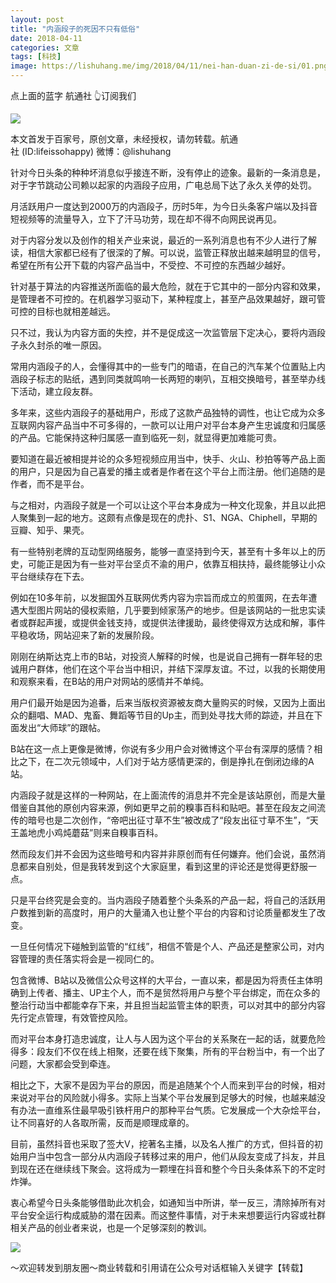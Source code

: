 ```yaml
---
layout: post
title: "内涵段子的死因不只有低俗"
date: 2018-04-11
categories: 文章
tags: [科技]
image: https://lishuhang.me/img/2018/04/11/nei-han-duan-zi-de-si/01.png
---
```


点上面的蓝字 航通社 👆订阅我们

![](https://mmbiz.qpic.cn/mmbiz_jpg/AdRKyBVLoHJCVqUl1OrtETgZxjtR1krl8NugKMdX0u668L9rZLMtG0VXAXKv9vBcvXlDWgQIh5HXuaxeK7F1MA/640?wx_fmt=jpeg)

本文首发于百家号，原创文章，未经授权，请勿转载。航通社 (ID:lifeissohappy) 微博：@lishuhang

针对今日头条的种种坏消息似乎接连不断，没有停止的迹象。最新的一条消息是，对于字节跳动公司赖以起家的内涵段子应用，广电总局下达了永久关停的处罚。

月活跃用户一度达到2000万的内涵段子，历时5年，为今日头条客户端以及抖音短视频等的流量导入，立下了汗马功劳，现在却不得不向网民说再见。

对于内容分发以及创作的相关产业来说，最近的一系列消息也有不少人进行了解读，相信大家都已经有了很深的了解。可以说，监管正释放出越来越明显的信号，希望在所有公开下载的内容产品当中，不受控、不可控的东西越少越好。

针对基于算法的内容推送所面临的最大危险，就在于它其中的一部分内容和效果，是管理者不可控的。在机器学习驱动下，某种程度上，甚至产品效果越好，跟可管可控的目标也就相差越远。

只不过，我认为内容方面的失控，并不是促成这一次监管层下定决心，要将内涵段子永久封杀的唯一原因。

常用内涵段子的人，会懂得其中的一些专门的暗语，在自己的汽车某个位置贴上内涵段子标志的贴纸，遇到同类就鸣响一长两短的喇叭，互相交换暗号，甚至举办线下活动，建立段友群。

多年来，这些内涵段子的基础用户，形成了这款产品独特的调性，也让它成为众多互联网内容产品当中不可多得的，一款可以让用户对平台本身产生忠诚度和归属感的产品。它能保持这种归属感一直到临死一刻，就显得更加难能可贵。

要知道在最近被相提并论的众多短视频应用当中，快手、火山、秒拍等等产品上面的用户，只是因为自己喜爱的播主或者是作者在这个平台上而注册。他们追随的是作者，而不是平台。

与之相对，内涵段子就是一个可以让这个平台本身成为一种文化现象，并且以此把人聚集到一起的地方。这颇有点像是现在的虎扑、S1、NGA、Chiphell，早期的豆瓣、知乎、果壳。

有一些特别老牌的互动型网络服务，能够一直坚持到今天，甚至有十多年以上的历史，可能正是因为有一些对平台坚贞不渝的用户，依靠互相扶持，最终能够让小众平台继续存在下去。

例如在10多年前，以发掘国外互联网优秀内容为宗旨而成立的煎蛋网，在去年遭遇大型图片网站的侵权索赔，几乎要到倾家荡产的地步。但是该网站的一批忠实读者或群起声援，或提供金钱支持，或提供法律援助，最终使得双方达成和解，事件平稳收场，网站迎来了新的发展阶段。

刚刚在纳斯达克上市的B站，对投资人解释的时候，也是说自己拥有一群年轻的忠诚用户群体，他们在这个平台当中相识，并结下深厚友谊。不过，以我的长期使用和观察来看，在B站的用户对网站的感情并不单纯。

用户们最开始是因为追番，后来当版权资源被友商大量购买的时候，又因为上面出众的翻唱、MAD、鬼畜、舞蹈等节目的Up主，而到处寻找大师的踪迹，并且在下面发出“大师球”的跟帖。

B站在这一点上更像是微博，你说有多少用户会对微博这个平台有深厚的感情？相比之下，在二次元领域中，人们对于站方感情更深的，倒是挣扎在倒闭边缘的A站。

内涵段子就是这样的一种网站，在上面流传的消息并不完全是该站原创，而是大量借鉴自其他的原创内容来源，例如更早之前的糗事百科和贴吧。甚至在段友之间流传的暗号也是二次创作，“帝吧出征寸草不生”被改成了“段友出征寸草不生”，“天王盖地虎小鸡炖蘑菇”则来自糗事百科。

然而段友们并不会因为这些暗号和内容并非原创而有任何嫌弃。他们会说，虽然消息都来自别处，但是我转发到这个大家庭里，看到这里的评论还是觉得更舒服一点。

只是平台终究是会变的。当内涵段子随着整个头条系的产品一起，将自己的活跃用户数推到新的高度时，用户的大量涌入也让整个平台的内容和讨论质量都发生了改变。

一旦任何情况下碰触到监管的“红线”，相信不管是个人、产品还是整家公司，对内容管理的责任落实将会是一视同仁的。

包含微博、B站以及微信公众号这样的大平台，一直以来，都是因为将责任主体明确到上传者、播主、UP主个人，而不是贸然将用户与整个平台绑定，而在众多的整治行动当中都能幸存下来，并且担当起监管主体的职责，可以对其中的部分内容先行定点管理，有效管控风险。

而对平台本身打造忠诚度，让人与人因为这个平台的关系聚在一起的话，就要危险得多：段友们不仅在线上相聚，还要在线下聚集，所有的平台粉当中，有一个出了问题，大家都会受到牵连。

相比之下，大家不是因为平台的原因，而是追随某个个人而来到平台的时候，相对来说对平台的风险就小得多。实际上当某个平台发展到足够大的时候，也越来越没有办法一直维系住最早吸引铁杆用户的那种平台气质。它发展成一个大杂烩平台，让不同喜好的人各取所需，反而是顺理成章的。

目前，虽然抖音也采取了签大V，挖著名主播，以及名人推广的方式，但抖音的初始用户当中包含一部分从内涵段子转移过来的用户，他们从段友变成了抖友，并且到现在还在继续线下聚会。这将成为一颗埋在抖音和整个今日头条体系下的不定时炸弹。

衷心希望今日头条能够借助此次机会，如通知当中所讲，举一反三，清除掉所有对平台安全运行构成威胁的潜在因素。而这整件事情，对于未来想要运行内容或社群相关产品的创业者来说，也是一个足够深刻的教训。

![](https://lishuhang.me/img/2018/04/11/nei-han-duan-zi-de-si/01.png)

～欢迎转发到朋友圈～商业转载和引用请在公众号对话框输入关键字【转载】